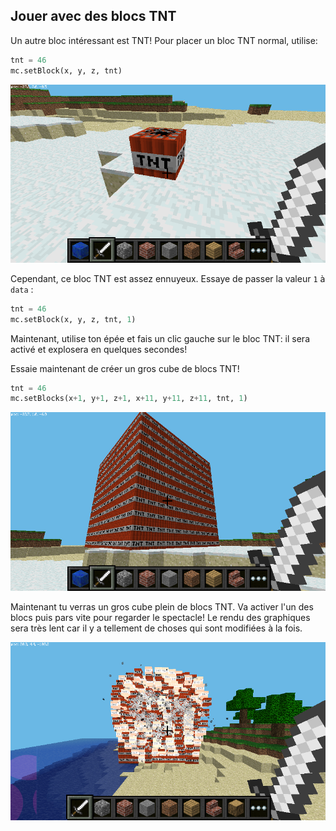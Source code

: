 ## Jouer avec des blocs TNT

Un autre bloc intéressant est TNT! Pour placer un bloc TNT normal, utilise:

```python
tnt = 46
mc.setBlock(x, y, z, tnt)
```

![](images/mcpi-tnt.png)

Cependant, ce bloc TNT est assez ennuyeux. Essaye de passer la valeur `1` à `data` :

```python
tnt = 46
mc.setBlock(x, y, z, tnt, 1)
```

Maintenant, utilise ton épée et fais un clic gauche sur le bloc TNT: il sera activé et explosera en quelques secondes!

Essaie maintenant de créer un gros cube de blocs TNT!

```python
tnt = 46
mc.setBlocks(x+1, y+1, z+1, x+11, y+11, z+11, tnt, 1)
```

![](images/mcpi-tnt-blocks.png)

Maintenant tu verras un gros cube plein de blocs TNT. Va activer l'un des blocs puis pars vite pour regarder le spectacle! Le rendu des graphiques sera très lent car il y a tellement de choses qui sont modifiées à la fois.

![](images/mcpi-tnt-explode.png)